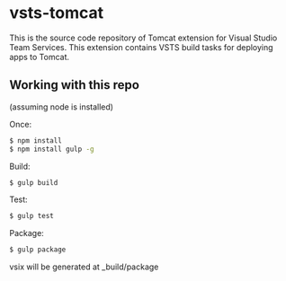 # vsts-tomcat
This is the source code repository of Tomcat extension for Visual Studio Team Services.
This extension contains VSTS build tasks for deploying apps to Tomcat.

## Working with this repo
(assuming node is installed)

Once:
```bash
$ npm install
$ npm install gulp -g
```

Build:
```bash
$ gulp build
```

Test:
```bash
$ gulp test
```

Package:
```bash
$ gulp package
```
vsix will be generated at _build/package
